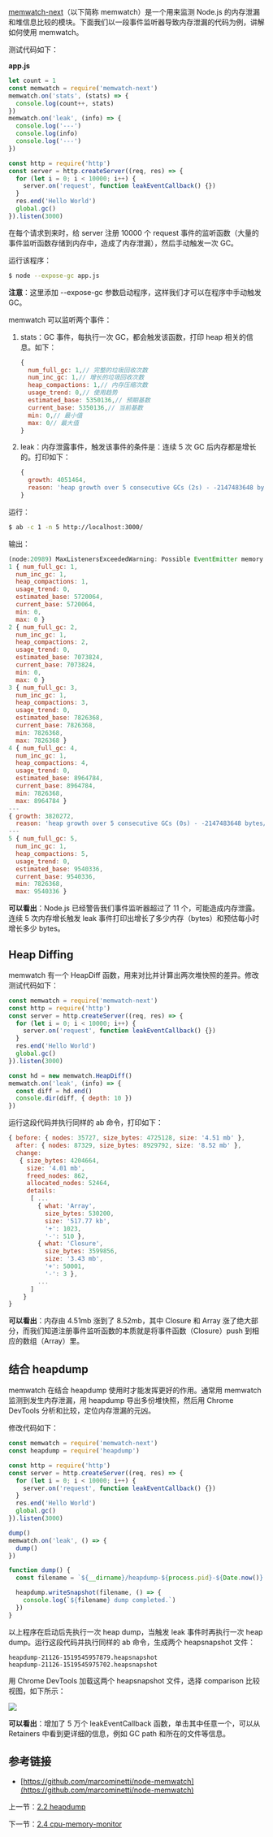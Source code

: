 [memwatch-next](https://github.com/marcominetti/node-memwatch)（以下简称 memwatch）是一个用来监测 Node.js 的内存泄漏和堆信息比较的模块。下面我们以一段事件监听器导致内存泄漏的代码为例，讲解如何使用 memwatch。

测试代码如下：

**app.js**

```js
let count = 1
const memwatch = require('memwatch-next')
memwatch.on('stats', (stats) => { 
  console.log(count++, stats)
})
memwatch.on('leak', (info) => {
  console.log('---')
  console.log(info)
  console.log('---')
})

const http = require('http')
const server = http.createServer((req, res) => {
  for (let i = 0; i < 10000; i++) {
    server.on('request', function leakEventCallback() {})
  }
  res.end('Hello World')
  global.gc()
}).listen(3000)
```

在每个请求到来时，给 server 注册 10000 个 request 事件的监听函数（大量的事件监听函数存储到内存中，造成了内存泄漏），然后手动触发一次 GC。

运行该程序：

```sh
$ node --expose-gc app.js
```

**注意**：这里添加 --expose-gc 参数启动程序，这样我们才可以在程序中手动触发 GC。

memwatch 可以监听两个事件：

1. stats：GC 事件，每执行一次 GC，都会触发该函数，打印 heap 相关的信息。如下：

   ```js
   {
     num_full_gc: 1,// 完整的垃圾回收次数
     num_inc_gc: 1,// 增长的垃圾回收次数
     heap_compactions: 1,// 内存压缩次数
     usage_trend: 0,// 使用趋势
     estimated_base: 5350136,// 预期基数
     current_base: 5350136,// 当前基数
     min: 0,// 最小值
     max: 0// 最大值
   }
   ```

2. leak：内存泄露事件，触发该事件的条件是：连续 5 次 GC 后内存都是增长的。打印如下：

   ```js
   {
     growth: 4051464,
     reason: 'heap growth over 5 consecutive GCs (2s) - -2147483648 bytes/hr'
   }
   ```

运行：

```sh
$ ab -c 1 -n 5 http://localhost:3000/
```

输出：

```js
(node:20989) MaxListenersExceededWarning: Possible EventEmitter memory leak detected. 11 request listeners added. Use emitter.setMaxListeners() to increase limit
1 { num_full_gc: 1,
  num_inc_gc: 1,
  heap_compactions: 1,
  usage_trend: 0,
  estimated_base: 5720064,
  current_base: 5720064,
  min: 0,
  max: 0 }
2 { num_full_gc: 2,
  num_inc_gc: 1,
  heap_compactions: 2,
  usage_trend: 0,
  estimated_base: 7073824,
  current_base: 7073824,
  min: 0,
  max: 0 }
3 { num_full_gc: 3,
  num_inc_gc: 1,
  heap_compactions: 3,
  usage_trend: 0,
  estimated_base: 7826368,
  current_base: 7826368,
  min: 7826368,
  max: 7826368 }
4 { num_full_gc: 4,
  num_inc_gc: 1,
  heap_compactions: 4,
  usage_trend: 0,
  estimated_base: 8964784,
  current_base: 8964784,
  min: 7826368,
  max: 8964784 }
---
{ growth: 3820272,
  reason: 'heap growth over 5 consecutive GCs (0s) - -2147483648 bytes/hr' }
---
5 { num_full_gc: 5,
  num_inc_gc: 1,
  heap_compactions: 5,
  usage_trend: 0,
  estimated_base: 9540336,
  current_base: 9540336,
  min: 7826368,
  max: 9540336 }
```

**可以看出**：Node.js 已经警告我们事件监听器超过了 11 个，可能造成内存泄露。连续 5 次内存增长触发 leak 事件打印出增长了多少内存（bytes）和预估每小时增长多少 bytes。

## Heap Diffing

memwatch 有一个 HeapDiff 函数，用来对比并计算出两次堆快照的差异。修改测试代码如下：

```js
const memwatch = require('memwatch-next')
const http = require('http')
const server = http.createServer((req, res) => {
  for (let i = 0; i < 10000; i++) {
    server.on('request', function leakEventCallback() {})
  }
  res.end('Hello World')
  global.gc()
}).listen(3000)

const hd = new memwatch.HeapDiff()
memwatch.on('leak', (info) => {
  const diff = hd.end()
  console.dir(diff, { depth: 10 })
})
```

运行这段代码并执行同样的 ab 命令，打印如下：

```js
{ before: { nodes: 35727, size_bytes: 4725128, size: '4.51 mb' },
  after: { nodes: 87329, size_bytes: 8929792, size: '8.52 mb' },
  change:
   { size_bytes: 4204664,
     size: '4.01 mb',
     freed_nodes: 862,
     allocated_nodes: 52464,
     details:
      [ ...
        { what: 'Array',
          size_bytes: 530200,
          size: '517.77 kb',
          '+': 1023,
          '-': 510 },
        { what: 'Closure',
          size_bytes: 3599856,
          size: '3.43 mb',
          '+': 50001,
          '-': 3 },
        ...
      ]
    }
}
```

**可以看出**：内存由 4.51mb 涨到了 8.52mb，其中 Closure 和 Array 涨了绝大部分，而我们知道注册事件监听函数的本质就是将事件函数（Closure）push 到相应的数组（Array）里。

## 结合 heapdump

memwatch 在结合 heapdump 使用时才能发挥更好的作用。通常用 memwatch 监测到发生内存泄漏，用 heapdump 导出多份堆快照，然后用 Chrome DevTools 分析和比较，定位内存泄漏的元凶。

修改代码如下：

```js
const memwatch = require('memwatch-next')
const heapdump = require('heapdump')

const http = require('http')
const server = http.createServer((req, res) => {
  for (let i = 0; i < 10000; i++) {
    server.on('request', function leakEventCallback() {})
  }
  res.end('Hello World')
  global.gc()
}).listen(3000)

dump()
memwatch.on('leak', () => {
  dump()
})

function dump() {
  const filename = `${__dirname}/heapdump-${process.pid}-${Date.now()}.heapsnapshot`

  heapdump.writeSnapshot(filename, () => {
    console.log(`${filename} dump completed.`)
  })
}
```

以上程序在启动后先执行一次 heap dump，当触发 leak 事件时再执行一次 heap dump。运行这段代码并执行同样的 ab 命令，生成两个 heapsnapshot 文件：

```
heapdump-21126-1519545957879.heapsnapshot
heapdump-21126-1519545975702.heapsnapshot
```

用 Chrome DevTools 加载这两个 heapsnapshot 文件，选择 comparison 比较视图，如下所示：

![](./assets/2.3.1.png)

**可以看出**：增加了 5 万个 leakEventCallback 函数，单击其中任意一个，可以从 Retainers 中看到更详细的信息，例如 GC path 和所在的文件等信息。

## 参考链接

- [https://github.com/marcominetti/node-memwatch](https://github.com/marcominetti/node-memwatch)

上一节：[2.2 heapdump](https://github.com/nswbmw/node-in-debugging/blob/master/2.2%20heapdump.md)

下一节：[2.4 cpu-memory-monitor](https://github.com/nswbmw/node-in-debugging/blob/master/2.4%20cpu-memory-monitor.md)
